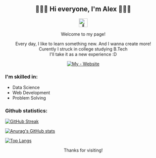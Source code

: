 <h2 align="center" id="hi-everyone-i-m-alex-">🔹🔷🔹 Hi everyone, I&#39;m Alex 🔹🔷🔹</h2>
<p align='center'><img src="https://github.com/wervlad/wervlad/assets/24524555/766d336d-b87d-44ba-807c-c51de2bc6b4d" width="28px" alt="👋"></p> 
<p align='center'>Welcome to my page!</p>
<p align="center">Every day, I like to learn something new. And I wanna create more!<br>Curently I struck in college studying B.Tech<br>I'll take it as a new experience :D</p>
<p align="center">
<a href="https://alexmatt.onrender.com"><img src="https://img.shields.io/badge/My-Website-72ceff?style=for-the-badge" alt="My - Website"></a>
</p>

<h3>I'm skilled in:</h3>
<ul>
  <li>Data Science</li><li>Web Development</li><li>Problem Solving</li>
</ul>

<h3>Github statistics:</h3>
<p><a href="https://git.io/streak-stats"><img src="https://github-readme-streak-stats.herokuapp.com?user=alexmattyou&amp;theme=react&amp;hide_border=true&amp;border_radius=2&amp;card_width=1000" alt="GitHub Streak"></a></p>
<p><a href="https://github.com/anuraghazra/github-readme-stats"><img src="https://github-readme-stats.vercel.app/api?username=alexmattyou&amp;theme=react&amp;hide_border=true&amp;border_radius=2&amp;card_width=1000" alt="Anurag&#39;s GitHub stats"></a></p>
<p><a href="https://github.com/anuraghazra/github-readme-stats"><img src="https://github-readme-stats.vercel.app/api/top-langs/?username=alexmattyou&amp;theme=react&amp;hide_border=true&amp;border_radius=2&amp;card_width=1000&amp;size_weight=0.1&amp;count_weight=0.1" alt="Top Langs"></a></p>

<p align='center'>Thanks for visiting!</p>
